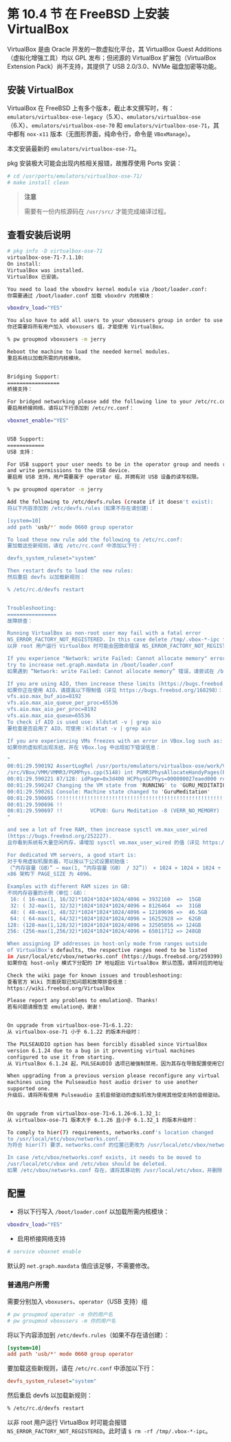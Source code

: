 # 第 10.4 节 在 FreeBSD 上安装 VirtualBox

VirtualBox 是由 Oracle 开发的一款虚拟化平台，其 VirtualBox Guest Additions（虚拟化增强工具）均以 GPL 发布；但闭源的 VirtualBox 扩展包（VirtualBox Extension Pack）尚不支持，其提供了 USB 2.0/3.0、NVMe 磁盘加密等功能。

## 安装 VirtualBox

VirtualBox 在 FreeBSD 上有多个版本，截止本文撰写时，有：`emulators/virtualbox-ose-legacy`（5.X）、`emulators/virtualbox-ose`（6.X）、`emulators/virtualbox-ose-70` 和 `emulators/virtualbox-ose-71`，其中都有 `nox-x11` 版本（无图形界面，纯命令行，命令是 `VBoxManage`）。

本文安装最新的 `emulators/virtualbox-ose-71`。

pkg 安装极大可能会出现内核相关报错，故推荐使用 Ports 安装：

```sh
# cd /usr/ports/emulators/virtualbox-ose-71/ 
# make install clean
```

>**注意**
>
>需要有一份内核源码在 `/usr/src/` 才能完成编译过程。

## 查看安装后说明

```sh
# pkg info -D virtualbox-ose-71
virtualbox-ose-71-7.1.10:
On install:
VirtualBox was installed.  
VirtualBox 已安装。

You need to load the vboxdrv kernel module via /boot/loader.conf:  
你需要通过 /boot/loader.conf 加载 vboxdrv 内核模块：

vboxdrv_load="YES"

You also have to add all users to your vboxusers group in order to use vbox.  
你还需要将所有用户加入 vboxusers 组，才能使用 VirtualBox。

% pw groupmod vboxusers -m jerry

Reboot the machine to load the needed kernel modules.  
重启系统以加载所需的内核模块。


Bridging Support:  
=================  
桥接支持：

For bridged networking please add the following line to your /etc/rc.conf:  
要启用桥接网络，请将以下行添加到 /etc/rc.conf：

vboxnet_enable="YES"


USB Support:  
============  
USB 支持：

For USB support your user needs to be in the operator group and needs read  
and write permissions to the USB device.  
要启用 USB 支持，用户需要属于 operator 组，并拥有对 USB 设备的读写权限。

% pw groupmod operator -m jerry

Add the following to /etc/devfs.rules (create if it doesn't exist):  
将以下内容添加到 /etc/devfs.rules（如果不存在请创建）：

[system=10]  
add path 'usb/*' mode 0660 group operator

To load these new rule add the following to /etc/rc.conf:  
要加载这些新规则，请在 /etc/rc.conf 中添加以下行：

devfs_system_ruleset="system"

Then restart devfs to load the new rules:  
然后重启 devfs 以加载新规则：

% /etc/rc.d/devfs restart


Troubleshooting:  
================  
故障排查：

Running VirtualBox as non-root user may fail with a fatal error  
NS_ERROR_FACTORY_NOT_REGISTERED. In this case delete /tmp/.vbox-*-ipc file.  
以非 root 用户运行 VirtualBox 时可能会因致命错误 NS_ERROR_FACTORY_NOT_REGISTERED 而失败。此时请删除 /tmp/.vbox-*-ipc 文件。

If you experience "Network: write Failed: Cannot allocate memory" errors  
try to increase net.graph.maxdata in /boot/loader.conf  
如果遇到 “Network: write Failed: Cannot allocate memory” 错误，请尝试在 /boot/loader.conf 中增加 net.graph.maxdata。

If you are using AIO, then increase these limits (https://bugs.freebsd.org/168298):  
如果你正在使用 AIO，请提高以下限制值（详见 https://bugs.freebsd.org/168298）：
vfs.aio.max_buf_aio=8192  
vfs.aio.max_aio_queue_per_proc=65536  
vfs.aio.max_aio_per_proc=8192  
vfs.aio.max_aio_queue=65536  
To check if AIO is used use: kldstat -v | grep aio  
要检查是否启用了 AIO，可使用：kldstat -v | grep aio

If you are experiencing VMs freezes with an error in VBox.log such as:  
如果你的虚拟机出现冻结，并在 VBox.log 中出现如下错误信息：

"
00:01:29.590192 AssertLogRel /usr/ports/emulators/virtualbox-ose/work/VirtualBox-6.1.44
/src/VBox/VMM/VMMR3/PGMPhys.cpp(5148) int PGMR3PhysAllocateHandyPages(PVM): RT_SUCCESS(rc)
00:01:29.590221 87/128: idPage=0x3d400 HCPhysGCPhys=000000027eaed000 rc=VERR_NO_MEMORY
00:01:29.590247 Changing the VM state from 'RUNNING' to 'GURU_MEDITATION'
00:01:29.590261 Console: Machine state changed to 'GuruMeditation'
00:01:29.590695 !!!!!!!!!!!!!!!!!!!!!!!!!!!!!!!!!!!!!!!!!!!!!!!!!!!!!!!!!!!!!!!!!!!!!!
00:01:29.590696 !!
00:01:29.590697 !!         VCPU0: Guru Meditation -8 (VERR_NO_MEMORY)
"

and see a lot of free RAM, then increase sysctl vm.max_user_wired  
(https://bugs.freebsd.org/252227).  
且你看到系统有大量空闲内存，请增加 sysctl vm.max_user_wired 的值（详见 https://bugs.freebsd.org/252227）。

For dedicated VM servers, a good start is:  
对于专用虚拟机服务器，可以按以下公式设置初始值：
（“内存容量（GB）” − max(1, “内存容量（GB） / 32”)） × 1024 × 1024 × 1024 ÷ PAGE_SIZE
x86 架构下 PAGE_SIZE 为 4096。

Examples with different RAM sizes in GB:  
不同内存容量的示例（单位：GB）：
 16: ( 16-max(1, 16/32)*1024*1024*1024/4096 = 3932160  =>  15GB  
 32: ( 32-max(1, 32/32)*1024*1024*1024/4096 = 8126464  =>  31GB  
 48: ( 48-max(1, 48/32)*1024*1024*1024/4096 = 12189696 =>  46.5GB  
 64: ( 64-max(1, 64/32)*1024*1024*1024/4096 = 16252928 =>  62GB  
128: (128-max(1,128/32)*1024*1024*1024/4096 = 32505856 => 124GB  
256: (256-max(1,256/32)*1024*1024*1024/4096 = 65011712 => 248GB

When assigning IP addresses in host-only mode from ranges outside  
of VirtualBox's defaults, the respective ranges need to be listed  
in /usr/local/etc/vbox/networks.conf (https://bugs.freebsd.org/259399).  
如果你在 host-only 模式下分配的 IP 地址超出 VirtualBox 默认范围，请将对应的地址范围写入 /usr/local/etc/vbox/networks.conf（详见 https://bugs.freebsd.org/259399）。

Check the wiki page for known issues and troubleshooting:  
查看官方 Wiki 页面获取已知问题和故障排查信息：  
https://wiki.freebsd.org/VirtualBox

Please report any problems to emulation@. Thanks!  
若有问题请报告至 emulation@，谢谢！


On upgrade from virtualbox-ose-71<6.1.22:  
从 virtualbox-ose-71 小于 6.1.22 的版本升级时：

The PULSEAUDIO option has been forcibly disabled since VirtualBox  
version 6.1.24 due to a bug in it preventing virtual machines  
configured to use it from starting.  
从 VirtualBox 6.1.24 起，PULSEAUDIO 选项已被强制禁用，因为其存在导致配置使用它的虚拟机无法启动的错误。

When upgrading from a previous version please reconfigure any virtual  
machines using the Pulseaudio host audio driver to use another  
supported one.  
升级后，请将所有使用 Pulseaudio 主机音频驱动的虚拟机改为使用其他受支持的音频驱动。


On upgrade from virtualbox-ose-71>6.1.26<6.1.32_1:  
从 virtualbox-ose-71 版本大于 6.1.26 且小于 6.1.32_1 的版本升级时：

To comply to hier(7) requirements, networks.conf's location changed  
to /usr/local/etc/vbox/networks.conf.  
为符合 hier(7) 要求，networks.conf 的位置已更改为 /usr/local/etc/vbox/networks.conf。

In case /etc/vbox/networks.conf exists, it needs to be moved to  
/usr/local/etc/vbox and /etc/vbox should be deleted.  
如果 /etc/vbox/networks.conf 存在，请将其移动到 /usr/local/etc/vbox，并删除 /etc/vbox 目录。
```

## 配置

- 将以下行写入 `/boot/loader.conf` 以加载所需内核模块：

```sh
vboxdrv_load="YES"
```

- 启用桥接网络支持

```sh
# service vboxnet enable
```

默认的 `net.graph.maxdata` 值应该足够，不需要修改。

### 普通用户所需

需要分别加入 `vboxusers`、`operator`（USB 支持）组

```sh
# pw groupmod operator -m 你的用户名
# pw groupmod vboxusers -m 你的用户名
```

将以下内容添加到 `/etc/devfs.rules`（如果不存在请创建）：

```ini
[system=10]  
add path 'usb/*' mode 0660 group operator
```

要加载这些新规则，请在 `/etc/rc.conf` 中添加以下行：

```ini
devfs_system_ruleset="system"
```

然后重启 devfs 以加载新规则：

```sh
% /etc/rc.d/devfs restart
```

以非 root 用户运行 VirtualBox 时可能会报错 `NS_ERROR_FACTORY_NOT_REGISTERED`。此时请 `$ rm -rf /tmp/.vbox-*-ipc`。


